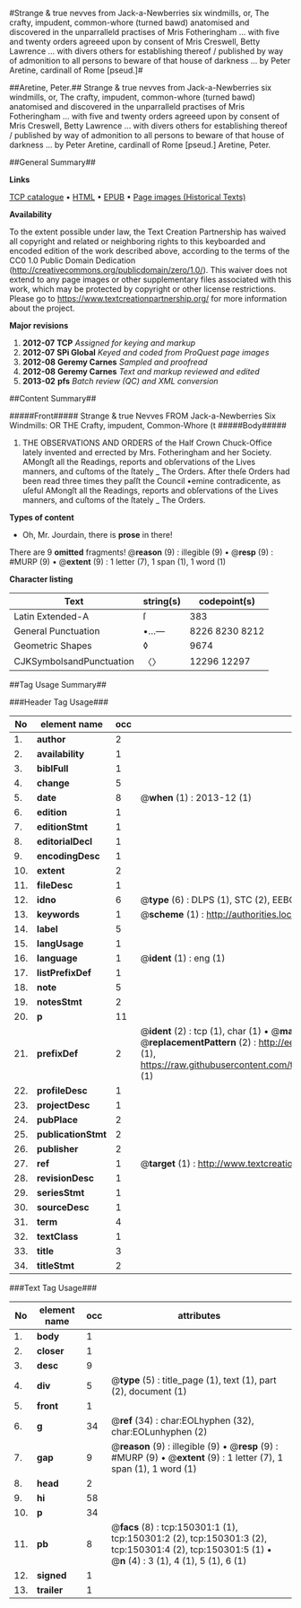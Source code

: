 #Strange & true nevves from Jack-a-Newberries six windmills, or, The crafty, impudent, common-whore (turned bawd) anatomised and discovered in the unparralleld practises of Mris Fotheringham ... with five and twenty orders agreeed upon by consent of Mris Creswell, Betty Lawrence ... with divers others for establishing thereof / published by way of admonition to all persons to beware of that house of darkness ... by Peter Aretine, cardinall of Rome [pseud.]#

##Aretine, Peter.##
Strange & true nevves from Jack-a-Newberries six windmills, or, The crafty, impudent, common-whore (turned bawd) anatomised and discovered in the unparralleld practises of Mris Fotheringham ... with five and twenty orders agreeed upon by consent of Mris Creswell, Betty Lawrence ... with divers others for establishing thereof / published by way of admonition to all persons to beware of that house of darkness ... by Peter Aretine, cardinall of Rome [pseud.]
Aretine, Peter.

##General Summary##

**Links**

[TCP catalogue](http://www.ota.ox.ac.uk/tcp/)  • 
[HTML](http://tei.it.ox.ac.uk/tcp/Texts-HTML/free/A93/A93974.html)  • 
[EPUB](http://tei.it.ox.ac.uk/tcp/Texts-EPUB/free/A93/A93974.epub) • 
[Page images (Historical Texts)](https://historicaltexts.jisc.ac.uk/eebo-36273539e)

**Availability**

To the extent possible under law, the Text Creation Partnership has waived all copyright and related or neighboring rights to this keyboarded and encoded edition of the work described above, according to the terms of the CC0 1.0 Public Domain Dedication (http://creativecommons.org/publicdomain/zero/1.0/). This waiver does not extend to any page images or other supplementary files associated with this work, which may be protected by copyright or other license restrictions. Please go to https://www.textcreationpartnership.org/ for more information about the project.

**Major revisions**

1. __2012-07__ __TCP__ *Assigned for keying and markup*
1. __2012-07__ __SPi Global__ *Keyed and coded from ProQuest page images*
1. __2012-08__ __Geremy Carnes__ *Sampled and proofread*
1. __2012-08__ __Geremy Carnes__ *Text and markup reviewed and edited*
1. __2013-02__ __pfs__ *Batch review (QC) and XML conversion*

##Content Summary##

#####Front#####
Strange & true Nevves FROM Jack-a-Newberries Six Windmills: OR THE Crafty, impudent, Common-Whore (t
#####Body#####

1. THE OBSERVATIONS AND ORDERS of the Half Crown Chuck-Office lately invented and errected by Mrs. Fotheringham and her Society.
AMongſt all the Readings, reports and obſervations of the Lives manners, and cuſtoms of the ſtately 
    _ The Orders.
After theſe Orders had been read three times they paſſt the Council •emine contradicente, as uſeful AMongſt all the Readings, reports and obſervations of the Lives manners, and cuſtoms of the ſtately 
    _ The Orders.

**Types of content**

  * Oh, Mr. Jourdain, there is **prose** in there!

There are 9 **omitted** fragments! 
 @__reason__ (9) : illegible (9)  •  @__resp__ (9) : #MURP (9)  •  @__extent__ (9) : 1 letter (7), 1 span (1), 1 word (1)

**Character listing**


|Text|string(s)|codepoint(s)|
|---|---|---|
|Latin Extended-A|ſ|383|
|General Punctuation|•…—|8226 8230 8212|
|Geometric Shapes|◊|9674|
|CJKSymbolsandPunctuation|〈〉|12296 12297|

##Tag Usage Summary##

###Header Tag Usage###

|No|element name|occ|attributes|
|---|---|---|---|
|1.|__author__|2||
|2.|__availability__|1||
|3.|__biblFull__|1||
|4.|__change__|5||
|5.|__date__|8| @__when__ (1) : 2013-12 (1)|
|6.|__edition__|1||
|7.|__editionStmt__|1||
|8.|__editorialDecl__|1||
|9.|__encodingDesc__|1||
|10.|__extent__|2||
|11.|__fileDesc__|1||
|12.|__idno__|6| @__type__ (6) : DLPS (1), STC (2), EEBO-CITATION (1), OCLC (1), VID (1)|
|13.|__keywords__|1| @__scheme__ (1) : http://authorities.loc.gov/ (1)|
|14.|__label__|5||
|15.|__langUsage__|1||
|16.|__language__|1| @__ident__ (1) : eng (1)|
|17.|__listPrefixDef__|1||
|18.|__note__|5||
|19.|__notesStmt__|2||
|20.|__p__|11||
|21.|__prefixDef__|2| @__ident__ (2) : tcp (1), char (1)  •  @__matchPattern__ (2) : ([0-9\-]+):([0-9IVX]+) (1), (.+) (1)  •  @__replacementPattern__ (2) : http://eebo.chadwyck.com/downloadtiff?vid=$1&page=$2 (1), https://raw.githubusercontent.com/textcreationpartnership/Texts/master/tcpchars.xml#$1 (1)|
|22.|__profileDesc__|1||
|23.|__projectDesc__|1||
|24.|__pubPlace__|2||
|25.|__publicationStmt__|2||
|26.|__publisher__|2||
|27.|__ref__|1| @__target__ (1) : http://www.textcreationpartnership.org/docs/. (1)|
|28.|__revisionDesc__|1||
|29.|__seriesStmt__|1||
|30.|__sourceDesc__|1||
|31.|__term__|4||
|32.|__textClass__|1||
|33.|__title__|3||
|34.|__titleStmt__|2||


###Text Tag Usage###

|No|element name|occ|attributes|
|---|---|---|---|
|1.|__body__|1||
|2.|__closer__|1||
|3.|__desc__|9||
|4.|__div__|5| @__type__ (5) : title_page (1), text (1), part (2), document (1)|
|5.|__front__|1||
|6.|__g__|34| @__ref__ (34) : char:EOLhyphen (32), char:EOLunhyphen (2)|
|7.|__gap__|9| @__reason__ (9) : illegible (9)  •  @__resp__ (9) : #MURP (9)  •  @__extent__ (9) : 1 letter (7), 1 span (1), 1 word (1)|
|8.|__head__|2||
|9.|__hi__|58||
|10.|__p__|34||
|11.|__pb__|8| @__facs__ (8) : tcp:150301:1 (1), tcp:150301:2 (2), tcp:150301:3 (2), tcp:150301:4 (2), tcp:150301:5 (1)  •  @__n__ (4) : 3 (1), 4 (1), 5 (1), 6 (1)|
|12.|__signed__|1||
|13.|__trailer__|1||
